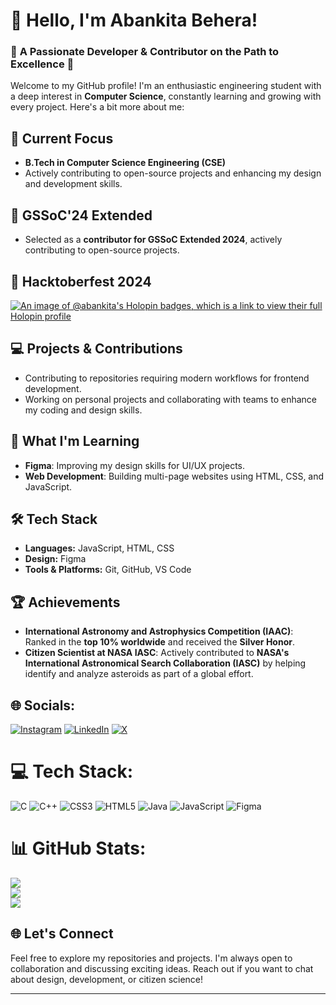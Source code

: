 # 👋 Hello, I'm Abankita Behera! 

### 🌟 **A Passionate Developer & Contributor on the Path to Excellence** 🌟

Welcome to my GitHub profile! I'm an enthusiastic engineering student with a deep interest in **Computer Science**, constantly learning and growing with every project. Here's a bit more about me:

## 🎯 **Current Focus**
- **B.Tech in Computer Science Engineering (CSE)**
- Actively contributing to open-source projects and enhancing my design and development skills.

## 🚀 **GSSoC'24 Extended**
- Selected as a **contributor for GSSoC Extended 2024**, actively contributing to open-source projects.

## 👻 **Hacktoberfest 2024**
[![An image of @abankita's Holopin badges, which is a link to view their full Holopin profile](https://holopin.me/abankita)](https://holopin.io/@abankita)

## 💻 **Projects & Contributions**
- Contributing to repositories requiring modern workflows for frontend development.
- Working on personal projects and collaborating with teams to enhance my coding and design skills.

## 🌱 **What I'm Learning**
- **Figma**: Improving my design skills for UI/UX projects.
- **Web Development**: Building multi-page websites using HTML, CSS, and JavaScript.

## 🛠️ **Tech Stack**
- **Languages:** JavaScript, HTML, CSS
- **Design:** Figma
- **Tools & Platforms:** Git, GitHub, VS Code

## 🏆 **Achievements**
- **International Astronomy and Astrophysics Competition (IAAC)**: Ranked in the **top 10% worldwide** and received the **Silver Honor**.
- **Citizen Scientist at NASA IASC**: Actively contributed to **NASA's International Astronomical Search Collaboration (IASC)** by helping identify and analyze asteroids as part of a global effort.


## 🌐 Socials:
[![Instagram](https://img.shields.io/badge/Instagram-%23E4405F.svg?logo=Instagram&logoColor=white)](https://instagram.com/abankita_25) [![LinkedIn](https://img.shields.io/badge/LinkedIn-%230077B5.svg?logo=linkedin&logoColor=white)](https://www.linkedin.com/in/abankita-behera-210836227) [![X](https://img.shields.io/badge/X-black.svg?logo=X&logoColor=white)](https://x.com/AstroAB_25) 

# 💻 Tech Stack:
![C](https://img.shields.io/badge/c-%2300599C.svg?style=for-the-badge&logo=c&logoColor=white) ![C++](https://img.shields.io/badge/c++-%2300599C.svg?style=for-the-badge&logo=c%2B%2B&logoColor=white) ![CSS3](https://img.shields.io/badge/css3-%231572B6.svg?style=for-the-badge&logo=css3&logoColor=white) ![HTML5](https://img.shields.io/badge/html5-%23E34F26.svg?style=for-the-badge&logo=html5&logoColor=white) ![Java](https://img.shields.io/badge/java-%23ED8B00.svg?style=for-the-badge&logo=openjdk&logoColor=white) ![JavaScript](https://img.shields.io/badge/javascript-%23323330.svg?style=for-the-badge&logo=javascript&logoColor=%23F7DF1E) ![Figma](https://img.shields.io/badge/figma-%23F24E1E.svg?style=for-the-badge&logo=figma&logoColor=white)
# 📊 GitHub Stats:
![](https://github-readme-stats.vercel.app/api?username=Abankita&theme=dark&hide_border=false&include_all_commits=true&count_private=true)<br/>
![](https://github-readme-streak-stats.herokuapp.com/?user=Abankita&theme=dark&hide_border=false)<br/>
![](https://github-readme-stats.vercel.app/api/top-langs/?username=Abankita&theme=dark&hide_border=false&include_all_commits=true&count_private=true&layout=compact)

## 🌐 **Let's Connect**
Feel free to explore my repositories and projects. I'm always open to collaboration and discussing exciting ideas. Reach out if you want to chat about design, development, or citizen science! 

---


<!-- Proudly created with GPRM ( https://gprm.itsvg.in ) -->
